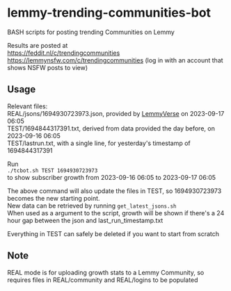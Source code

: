 # lemmy-trending-communities-bot
BASH scripts for posting trending Communities on Lemmy

Results are posted at  
https://feddit.nl/c/trendingcommunities  
https://lemmynsfw.com/c/trendingcommunities (log in with an account that shows NSFW posts to view)  

## Usage  
Relevant files:  
REAL/jsons/1694930723973.json, provided by [LemmyVerse](https://lemmyverse.net) on 2023-09-17 06:05  
TEST/1694844317391.txt, derived from data provided the day before, on 2023-09-16 06:05  
TEST/lastrun.txt, with a single line, for yesterday's timestamp of 1694844317391  

Run  
`./tcbot.sh TEST 1694930723973`  
to show subscriber growth from 2023-09-16 06:05 to 2023-09-17 06:05  

The above command will also update the files in TEST, so 1694930723973 becomes the new starting point.  
New data can be retrieved by running `get_latest_jsons.sh`  
When used as a argument to the script, growth will be shown if there's a 24 hour gap between the json and last_run_timestamp.txt  

Everything in TEST can safely be deleted if you want to start from scratch  

## Note

REAL mode is for uploading growth stats to a Lemmy Community, so requires files in REAL/community and REAL/logins
to be populated
